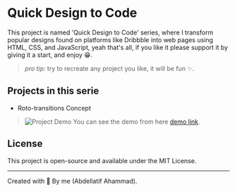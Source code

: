 # Quick Design to Code




This project is named 'Quick Design to Code' series, where I transform popular designs found on platforms like Dribbble into web pages using HTML, CSS, and JavaScript, yeah that's all, if you like it please support it by giving it a start, and enjoy 😁.

> *pro tip:* try to recreate any project you like, it will be fun ✨.



## Projects in this serie

- Roto-transitions Concept

>![Project Demo](./Roto-transitions%20Concept//demo.gif)
> You can see the demo from here [demo link](https://abdellatifahammad.github.io/quick-design-to-code/Roto-transitions%20Concept/).


## License

This project is open-source and available under the MIT License.

---
Created with 💓 By me (Abdellatif Ahammad).
